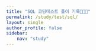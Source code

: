 ```yaml
---
title: "SQL 코딩테스트 풀이 기록👩🏻‍💻"
permalink: /study/test/sql/
layout: single
author_profile: false
sidebar:
    nav: "study"
---
```

